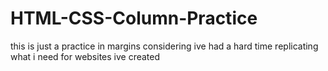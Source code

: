 # HTML-CSS-Column-Practice
this is just a practice in margins considering ive had a hard time replicating what i need for websites ive created
